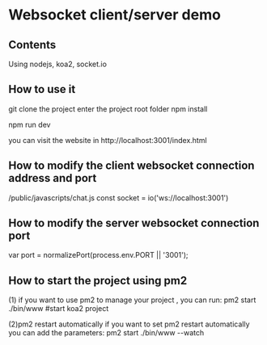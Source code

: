 # Websocket client/server demo  

## Contents
Using nodejs, koa2, socket.io


## How to use it

git clone the project
enter the project root folder
npm install

npm run dev

you can visit the website in http://localhost:3001/index.html


## How to modify the client websocket connection address and port

/public/javascripts/chat.js
const socket = io('ws://localhost:3001')


## How to modify the server websocket connection port
var port = normalizePort(process.env.PORT || '3001');


## How to start the project using pm2
(1) if you want to use pm2 to manage your project , you can run:
pm2 start ./bin/www #start koa2 project

(2)pm2 restart automatically
if you want to set pm2 restart automatically  you can add the parameters:
pm2 start ./bin/www --watch
